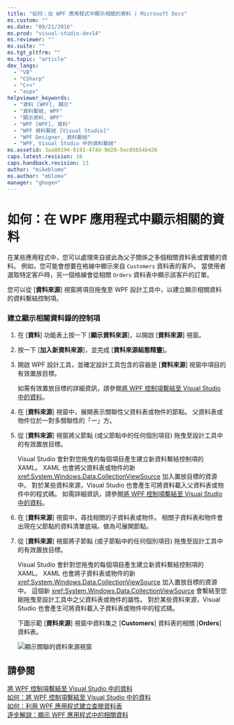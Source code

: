 ```yaml
---
title: "如何：在 WPF 應用程式中顯示相關的資料 | Microsoft Docs"
ms.custom: ""
ms.date: "09/21/2016"
ms.prod: "visual-studio-dev14"
ms.reviewer: ""
ms.suite: ""
ms.tgt_pltfrm: ""
ms.topic: "article"
dev_langs: 
  - "VB"
  - "CSharp"
  - "C++"
  - "aspx"
helpviewer_keywords: 
  - "資料 [WPF], 顯示"
  - "資料繫結, WPF"
  - "顯示資料, WPF"
  - "WPF [WPF], 資料"
  - "WPF 資料繫結 [Visual Studio]"
  - "WPF Designer, 資料繫結"
  - "WPF, Visual Studio 中的資料繫結"
ms.assetid: 3aa80194-0191-474d-9d28-5ec05654b426
caps.latest.revision: 16
caps.handback.revision: 13
author: "mikeblome"
ms.author: "mblome"
manager: "ghogen"
---
```

# 如何：在 WPF 應用程式中顯示相關的資料
在某些應用程式中，您可以處理來自彼此為父子關係之多個相關資料表或實體的資料。  例如，您可能會想要在格線中顯示來自 `Customers` 資料表的客戶。  當使用者選取特定客戶時，另一個格線會從相關 `Orders` 資料表中顯示該客戶的訂單。  
  
 您可以從 \[**資料來源**\] 視窗將項目拖曳至 WPF 設計工具中，以建立顯示相關資料的資料繫結控制項。  
  
### 建立顯示相關資料錄的控制項  
  
1.  在 \[**資料**\] 功能表上按一下 \[**顯示資料來源**\]，以開啟 \[**資料來源**\] 視窗。  
  
2.  按一下 \[**加入新資料來源**\]，並完成 \[**資料來源組態精靈**\]。  
  
3.  開啟 WPF 設計工具，並確定設計工具包含的容器是 \[**資料來源**\] 視窗中項目的有效置放目標。  
  
     如需有效置放目標的詳細資訊，請參閱[將 WPF 控制項繫結至 Visual Studio 中的資料](../data-tools/bind-wpf-controls-to-data-in-visual-studio1.md)。  
  
4.  在 \[**資料來源**\] 視窗中，展開表示關聯性父資料表或物件的節點。  父資料表或物件位於一對多關聯性的「一」方。  
  
5.  從 \[**資料來源**\] 視窗將父節點 \(或父節點中的任何個別項目\) 拖曳至設計工具中的有效置放目標。  
  
     Visual Studio 會針對您拖曳的每個項目產生建立新資料繫結控制項的 XAML。  XAML 也會將父資料表或物件的新 <xref:System.Windows.Data.CollectionViewSource> 加入置放目標的資源中。  對於某些資料來源，Visual Studio 也會產生可將資料載入父資料表或物件中的程式碼。  如需詳細資訊，請參閱[將 WPF 控制項繫結至 Visual Studio 中的資料](../data-tools/bind-wpf-controls-to-data-in-visual-studio1.md)。  
  
6.  在 \[**資料來源**\] 視窗中，尋找相關的子資料表或物件。  相關子資料表和物件會出現在父節點的資料清單底端，做為可展開節點。  
  
7.  從 \[**資料來源**\] 視窗將子節點 \(或子節點中的任何個別項目\) 拖曳至設計工具中的有效置放目標。  
  
     Visual Studio 會針對您拖曳的每個項目產生建立新資料繫結控制項的 XAML。  XAML 也會將子資料表或物件的新 <xref:System.Windows.Data.CollectionViewSource> 加入置放目標的資源中。  這個新 <xref:System.Windows.Data.CollectionViewSource> 會繫結至您剛拖曳至設計工具中之父資料表或物件的屬性。  對於某些資料來源，Visual Studio 也會產生可將資料載入子資料表或物件中的程式碼。  
  
     下圖示範 \[**資料來源**\] 視窗中資料集之 \[**Customers**\] 資料表的相關 \[**Orders**\] 資料表。  
  
     ![顯示關聯的資料來源視窗](~/docs/data-tools/media/datasources2.gif "DataSources2")  
  
## 請參閱  
 [將 WPF 控制項繫結至 Visual Studio 中的資料](../data-tools/bind-wpf-controls-to-data-in-visual-studio1.md)   
 [如何：將 WPF 控制項繫結至 Visual Studio 中的資料](../data-tools/bind-wpf-controls-to-data-in-visual-studio2.md)   
 [如何：利用 WPF 應用程式建立查閱資料表](../data-tools/create-lookup-tables-in-wpf-applications.md)   
 [逐步解說：顯示 WPF 應用程式中的相關資料](../data-tools/walkthrough-displaying-related-data-in-a-wpf-application.md)